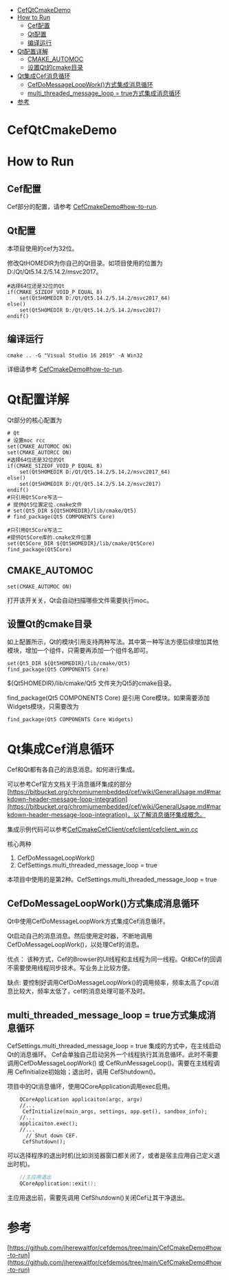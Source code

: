 - [CefQtCmakeDemo](#cefqtcmakedemo)
- [How to Run](#how-to-run)
  - [Cef配置](#cef配置)
  - [Qt配置](#qt配置)
  - [编译运行](#编译运行)
- [Qt配置详解](#qt配置详解)
  - [CMAKE\_AUTOMOC](#cmake_automoc)
  - [设置Qt的cmake目录](#设置qt的cmake目录)
- [Qt集成Cef消息循环](#qt集成cef消息循环)
  - [CefDoMessageLoopWork()方式集成消息循环](#cefdomessageloopwork方式集成消息循环)
  - [multi\_threaded\_message\_loop = true方式集成消息循环](#multi_threaded_message_loop--true方式集成消息循环)
- [参考](#参考)


# CefQtCmakeDemo

# How to Run

## Cef配置
Cef部分的配置，请参考
[CefCmakeDemo#how-to-run](https://github.com/iherewaitfor/cefdemos/tree/main/CefCmakeDemo#how-to-run).

## Qt配置

本项目使用的cef为32位。

修改QtHOMEDIR为你自己的Qt目录。如项目使用的位置为D:/Qt/Qt5.14.2/5.14.2/msvc2017。
```
#选择64位还是32位的Qt
if(CMAKE_SIZEOF_VOID_P EQUAL 8)
	set(Qt5HOMEDIR D:/Qt/Qt5.14.2/5.14.2/msvc2017_64)
else()
	set(Qt5HOMEDIR D:/Qt/Qt5.14.2/5.14.2/msvc2017)
endif()
```
## 编译运行
```
cmake .. -G "Visual Studio 16 2019" -A Win32
```
详细请参考
[CefCmakeDemo#how-to-run](https://github.com/iherewaitfor/cefdemos/tree/main/CefCmakeDemo#how-to-run).

# Qt配置详解

Qt部分的核心配置为
```
# Qt
# 设置moc rcc
set(CMAKE_AUTOMOC ON)
set(CMAKE_AUTORCC ON)
#选择64位还是32位的Qt
if(CMAKE_SIZEOF_VOID_P EQUAL 8)
	set(Qt5HOMEDIR D:/Qt/Qt5.14.2/5.14.2/msvc2017_64)
else()
	set(Qt5HOMEDIR D:/Qt/Qt5.14.2/5.14.2/msvc2017)
endif()
#只引用Qt5Core写法一
# 提供Qt5位置定位.cmake文件
# set(Qt5_DIR ${Qt5HOMEDIR}/lib/cmake/Qt5)
# find_package(Qt5 COMPONENTS Core)

#只引用Qt5Core写法二
#提供Qt5Core库的.cmake文件位置
set(Qt5Core_DIR ${Qt5HOMEDIR}/lib/cmake/Qt5Core)
find_package(Qt5Core)
```

## CMAKE_AUTOMOC
```
set(CMAKE_AUTOMOC ON)
```

打开该开关关，Qt会自动扫描哪些文件需要执行moc。
## 设置Qt的cmake目录
如上配置所示，Qt的模块引用支持两种写法。其中第一种写法方便后续增加其他模块，增加一个组件，只需要再添加一个组件名即可。
```
set(Qt5_DIR ${Qt5HOMEDIR}/lib/cmake/Qt5)
find_package(Qt5 COMPONENTS Core)
```
${Qt5HOMEDIR}/lib/cmake/Qt5 文件夹为Qt5的cmake目录。

find_package(Qt5 COMPONENTS Core) 是引用 Core模块。如果需要添加Widgets模块，只需要改为
```
find_package(Qt5 COMPONENTS Core Widgets)
```

# Qt集成Cef消息循环
Cef和Qt都有各自己的消息消息。如何进行集成。

可以参考Cef官方文档关于消息循环集成的部分
[https://bitbucket.org/chromiumembedded/cef/wiki/GeneralUsage.md#markdown-header-message-loop-integration](https://bitbucket.org/chromiumembedded/cef/wiki/GeneralUsage.md#markdown-header-message-loop-integration)，以了解消息循环集成概念。

集成示例代码可以参考[CefCmakeCefClient/cefclient/cefclient_win.cc](https://github.com/iherewaitfor/cefdemos/blob/main/CefCmakeCefClient/cefclient/cefclient_win.cc)

核心两种
1. CefDoMessageLoopWork()
2. CefSettings.multi_threaded_message_loop = true

   
本项目中使用的是第2种。CefSettings.multi_threaded_message_loop = true
## CefDoMessageLoopWork()方式集成消息循环
Qt中使用CefDoMessageLoopWork方式集成Cef消息循环。

Qt启动自己的消息消息。然后使用定时器，不断地调用 CefDoMessageLoopWork()，以处理Cef的消息。

优点：
该种方式，Cef的Browser的UI线程和主线程为同一线程。Qt和Cef的回调不需要使用线程同步技术。写业务上比较方便。

缺点: 要控制好调用CefDoMessageLoopWork()的调用频率，频率太高了cpu消息比较大，频率太低了，cef的消息处理可能不及时。

## multi_threaded_message_loop = true方式集成消息循环
CefSettings.multi_threaded_message_loop = true 集成的方式中，在主线启动Qt的消息循环。
Cef会单独自己启动另外一个线程执行其消息循环。此时不需要调用CefDoMessageLoopWork() 或 CefRunMessageLoop()。需要在主线程调用 CefInitialize初始始；退出时，调用 CefShutdown()。

项目中的Qt消息循环，使用QCoreApplication调用exec启用。

```
    QCoreApplication applicaiton(argc, argv)
    //...
     CefInitialize(main_args, settings, app.get(), sandbox_info);
    //...
    applicaiton.exec();
    //...
      // Shut down CEF.
     CefShutdown();
```
可以选择程序的退出时机(比如浏览器窗口都关闭了，或者是宿主应用自己定义退出时机)。
```C++
    //主应用退出
    QCoreApplication::exit();
```
主应用退出前，需要先调用 CefShutdown()关闭Cef让其干净退出。


# 参考
[https://github.com/iherewaitfor/cefdemos/tree/main/CefCmakeDemo#how-to-run](https://github.com/iherewaitfor/cefdemos/tree/main/CefCmakeDemo#how-to-run)

